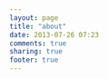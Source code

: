 ```yaml
---
layout: page
title: "about"
date: 2013-07-26 07:23
comments: true
sharing: true
footer: true
---
```

